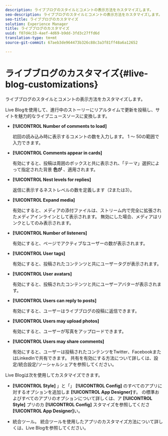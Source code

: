 ```yaml
---
description: ライブブログのスタイルとコメントの表示方法をカスタマイズします。
seo-description: ライブブログのスタイルとコメントの表示方法をカスタマイズします。
seo-title: ライブブログのカスタマイズ
solution: Experience Manager
title: ライブブログのカスタマイズ
uuid: f07d4c33-4aef-4d69-b9dd-3fd3c27ffd6d
translation-type: tm+mt
source-git-commit: 67aeb3de964473b326c88c3a3f81ff48a6a12652

---
```



# ライブブログのカスタマイズ{#live-blog-customizations}

ライブブログのスタイルとコメントの表示方法をカスタマイズします。



Live Blogを使用して、進行中のストーリーにリアルタイムで更新を投稿し、サイトを魅力的なライブニュースソースに変換します。

* **[!UICONTROL Number of comments to load]**

   初回の読み込み時に表示するコメントの数を入力します。 1 ～ 50の範囲で入力できます。

* **[!UICONTROL Comments appear in cards]**

   有効にすると、投稿は周囲のボックスと共に表示され、「テーマ」選択によって指定された背景 **色が** 、適用されます。

* **[!UICONTROL Nest levels for replies]**

   返信に表示するネストレベルの数を定義します（2または3）。

* **[!UICONTROL Expand media]**

   有効にすると、メディアの添付ファイルは、ストリーム内で完全に拡張されたメディアインラインとして表示されます。 無効にした場合、メディアはリンクとしてのみ表示されます。

* **[!UICONTROL Number of listeners]**

   有効にすると、ページでアクティブなユーザーの数が表示されます。

* **[!UICONTROL User tags]**

   有効にすると、投稿されたコンテンツと共にユーザータグが表示されます。

* **[!UICONTROL User avatars]**

   有効にすると、投稿されたコンテンツと共にユーザーアバターが表示されます。

* **[!UICONTROL Users can reply to posts]**

   有効にすると、ユーザーはライブブログの投稿に返信できます。

* **[!UICONTROL Users may upload photos]**

   有効にすると、ユーザーが写真をアップロードできます。

* **[!UICONTROL Users may share comments]**

   有効にすると、ユーザーは投稿されたコンテンツをTwitter、FacebookまたはLinkedInで共有できます。 共有を有効にする方法について詳しくは、設定/統合設定/ソーシャルシェアを参照してください。

Live Blogは次を使用してカスタマイズできます。

* **[!UICONTROL Style]** 」と「」 **[!UICONTROL Config]** のすべてのアプリに対するオプションを追加しま **[!UICONTROL App Designer]**&#x200B;す。 の標準およびすべてのアプリのオプションについて詳しくは、ア **[!UICONTROL Style]** プリのカ **[!UICONTROL Config]** スタマイズを参照してくださ **[!UICONTROL App Designer]**&#x200B;い。

* 統合ツール。 統合ツールを使用したアプリのカスタマイズ方法について詳しくは、Live Blogを参照してください。

